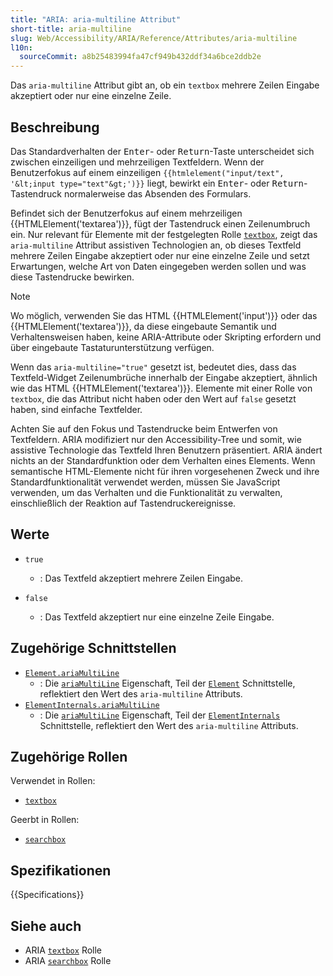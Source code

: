 ```yaml
---
title: "ARIA: aria-multiline Attribut"
short-title: aria-multiline
slug: Web/Accessibility/ARIA/Reference/Attributes/aria-multiline
l10n:
  sourceCommit: a8b25483994fa47cf949b432ddf34a6bce2ddb2e
---
```


Das `aria-multiline` Attribut gibt an, ob ein `textbox` mehrere Zeilen Eingabe akzeptiert oder nur eine einzelne Zeile.

## Beschreibung

Das Standardverhalten der <kbd>Enter</kbd>- oder <kbd>Return</kbd>-Taste unterscheidet sich zwischen einzeiligen und mehrzeiligen Textfeldern. Wenn der Benutzerfokus auf einem einzeiligen `{{htmlelement("input/text", '&lt;input type="text"&gt;')}}` liegt, bewirkt ein <kbd>Enter</kbd>- oder <kbd>Return</kbd>-Tastendruck normalerweise das Absenden des Formulars.

Befindet sich der Benutzerfokus auf einem mehrzeiligen {{HTMLElement('textarea')}}, fügt der Tastendruck einen Zeilenumbruch ein. Nur relevant für Elemente mit der festgelegten Rolle [`textbox`](/de/docs/Web/Accessibility/ARIA/Reference/Roles/textbox_role), zeigt das `aria-multiline` Attribut assistiven Technologien an, ob dieses Textfeld mehrere Zeilen Eingabe akzeptiert oder nur eine einzelne Zeile und setzt Erwartungen, welche Art von Daten eingegeben werden sollen und was diese Tastendrucke bewirken.

> [!NOTE]
> Wo möglich, verwenden Sie das HTML {{HTMLElement('input')}} oder das {{HTMLElement('textarea')}}, da diese eingebaute Semantik und Verhaltensweisen haben, keine ARIA-Attribute oder Skripting erfordern und über eingebaute Tastaturunterstützung verfügen.

Wenn das `aria-multiline="true"` gesetzt ist, bedeutet dies, dass das Textfeld-Widget Zeilenumbrüche innerhalb der Eingabe akzeptiert, ähnlich wie das HTML {{HTMLElement('textarea')}}. Elemente mit einer Rolle von `textbox`, die das Attribut nicht haben oder den Wert auf `false` gesetzt haben, sind einfache Textfelder.

Achten Sie auf den Fokus und Tastendrucke beim Entwerfen von Textfeldern. ARIA modifiziert nur den Accessibility-Tree und somit, wie assistive Technologie das Textfeld Ihren Benutzern präsentiert. ARIA ändert nichts an der Standardfunktion oder dem Verhalten eines Elements. Wenn semantische HTML-Elemente nicht für ihren vorgesehenen Zweck und ihre Standardfunktionalität verwendet werden, müssen Sie JavaScript verwenden, um das Verhalten und die Funktionalität zu verwalten, einschließlich der Reaktion auf Tastendruckereignisse.

## Werte

- `true`

  - : Das Textfeld akzeptiert mehrere Zeilen Eingabe.

- `false`
  - : Das Textfeld akzeptiert nur eine einzelne Zeile Eingabe.

## Zugehörige Schnittstellen

- [`Element.ariaMultiLine`](/de/docs/Web/API/Element/ariaMultiLine)
  - : Die [`ariaMultiLine`](/de/docs/Web/API/Element/ariaMultiLine) Eigenschaft, Teil der [`Element`](/de/docs/Web/API/Element) Schnittstelle, reflektiert den Wert des `aria-multiline` Attributs.
- [`ElementInternals.ariaMultiLine`](/de/docs/Web/API/ElementInternals/ariaMultiLine)
  - : Die [`ariaMultiLine`](/de/docs/Web/API/ElementInternals/ariaMultiLine) Eigenschaft, Teil der [`ElementInternals`](/de/docs/Web/API/ElementInternals) Schnittstelle, reflektiert den Wert des `aria-multiline` Attributs.

## Zugehörige Rollen

Verwendet in Rollen:

- [`textbox`](/de/docs/Web/Accessibility/ARIA/Reference/Roles/textbox_role)

Geerbt in Rollen:

- [`searchbox`](/de/docs/Web/Accessibility/ARIA/Reference/Roles/searchbox_role)

## Spezifikationen

{{Specifications}}

## Siehe auch

- ARIA [`textbox`](/de/docs/Web/Accessibility/ARIA/Reference/Roles/textbox_role) Rolle
- ARIA [`searchbox`](/de/docs/Web/Accessibility/ARIA/Reference/Roles/searchbox_role) Rolle

